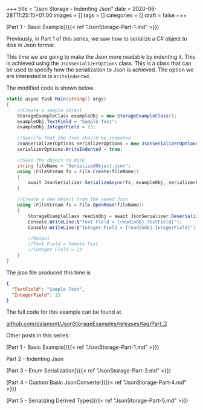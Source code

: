 +++
title = "Json Storage - Indenting Json"
date = 2020-06-28T11:25:15+01:00
images = []
tags = []
categories = []
draft = false
+++

[Part 1 - Basic Example]({{< ref "JsonStorage-Part-1.md" >}}) 

Previously, in Part 1 of this series, we saw how to serialize a C# object to disk in Json format.

This time we are going to make the Json more readable by indenting it. This is achieved using the `JsonSerializerOptions` class. This is a class that can be used to specify how the serialization to Json is achieved. The option we are interested in is `WriteIndented`.


The modified code is shown below.

``` csharp {hl_lines=["9-10", 16],linenostart=1}
static async Task Main(string[] args)
{
    //Create a sample object
    StorageExampleClass exampleObj = new StorageExampleClass();
    exampleObj.TextField = "Sample Text";
    exampleObj.IntegerField = 23;

    //Specify that the Json should be indented
    JsonSerializerOptions serializerOptions = new JsonSerializerOptions();
    serializerOptions.WriteIndented = true;

    //Save the object to disk
    string fileName = "SerializedObject.json";
    using (FileStream fs = File.Create(fileName))
    {
        await JsonSerializer.SerializeAsync(fs, exampleObj, serializerOptions);
    }

    //Create a new object from the saved Json
    using (FileStream fs = File.OpenRead(fileName))
    {
        StorageExampleClass readinObj = await JsonSerializer.DeserializeAsync<StorageExampleClass>(fs);
        Console.WriteLine($"Text Field = {readinObj.TextField}");
        Console.WriteLine($"Integer Field = {readinObj.IntegerField}");

        //Output
        //Text Field = Sample Text
        //Integer Field = 23
    }
}

```
The json file produced this time is

``` json
{
  "TextField": "Sample Text",
  "IntegerField": 23
}
```

The full code for this example can be found at 

[github.com/dslamont/JsonStorageExamples/releases/tag/Part_2](https://github.com/dslamont/JsonStorageExamples/releases/tag/Part_2) 


Other posts in this series:

[Part 1 - Basic Example]({{< ref "JsonStorage-Part-1.md" >}}) 

Part 2 - Indenting Json

[Part 3 - Enum Serialization]({{< ref "JsonStorage-Part-3.md" >}})

[Part 4 - Custom Basic JsonConverter]({{< ref "JsonStorage-Part-4.md" >}}) 

[Part 5 - Serializing Derived Types]({{< ref "JsonStorage-Part-5.md" >}}) 
